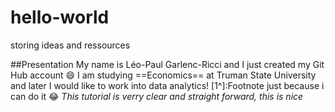 # hello-world
storing ideas and ressources

##Presentation
My name is Léo-Paul Garlenc-Ricci and I just created my Git Hub account 😄
I am studying ==Economics== at Truman State University and later I would like to work into data analytics!
[1^]:Footnote just because i can do it 😂
*This tutorial is verry clear and straight forward, this is nice*
